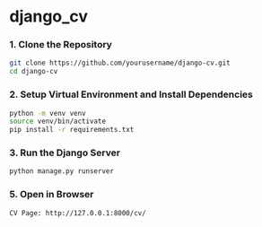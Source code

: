 # django_cv

### 1. Clone the Repository
```bash
git clone https://github.com/yourusername/django-cv.git
cd django-cv
```

### 2. Setup Virtual Environment and Install Dependencies
```bash
python -m venv venv
source venv/bin/activate
pip install -r requirements.txt
```

### 3. Run the Django Server
```bash
python manage.py runserver
```

### 5. Open in Browser
```bash
CV Page: http://127.0.0.1:8000/cv/
```
